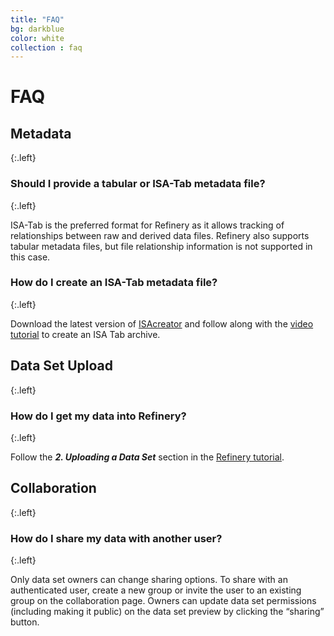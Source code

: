 ```yaml
---
title: "FAQ"
bg: darkblue
color: white
collection : faq
---
```


# FAQ

## Metadata
{:.left}

### Should I provide a tabular or ISA-Tab metadata file?
{:.left}

ISA-Tab is the preferred format for Refinery as it allows tracking of relationships between raw and derived data files. Refinery also supports tabular metadata files, but file relationship information is not supported in this case.

### How do I create an ISA-Tab metadata file?
{:.left}

Download the latest version of [ISAcreator][isa-creator-releases] and follow along with the [video tutorial][isa-creator-video] to create an ISA Tab archive.


## Data Set Upload
{:.left}

### How do I get my data into Refinery?
{:.left}

Follow the *__2. Uploading a Data Set__* section in the [Refinery tutorial](tutorial).


## Collaboration
{:.left}

### How do I share my data with another user?
{:.left}

Only data set owners can change sharing options. To share with an authenticated user, create a new group or invite the user to an existing group on the collaboration page. Owners can update data set permissions (including making it public) on the data set preview by clicking the “sharing” button.

[isa-creator-releases]: https://github.com/ISA-tools/ISAcreator/releases
[isa-creator-video]: https://www.youtube.com/watch?v=abIEtSUrJNY
